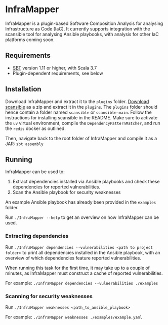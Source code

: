 # InfraMapper

InfraMapper is a plugin-based Software Composition Analysis for analysing Infrastructure as Code (IaC).
It currently supports integration with the scansible tool for analysing Ansible playbooks, with analysis for other IaC platforms coming soon.

## Requirements
- [SBT](https://www.scala-sbt.org/) version 1.11 or higher, with Scala 3.7
- Plugin-dependent requirements, see below

## Installation
Download InfraMapper and extract it to the `plugins` folder.
[Download scansible](https://github.com/softwarelanguageslab/scansible) as a zip and extract it in the `plugins`. The `plugins` folder should hence contain a folder named `scansible` or `scansible-main`.
Follow the instructions for installing scansible in the README. Make sure to activate the `uv` virtual environment, compile the `DependencyPatternMatcher`, and run the `redis` docker as outlined.

Then, navigate back to the root folder of InfraMapper and compile it as a JAR:
```sbt assembly```

## Running
InfraMapper can be used to:
1. Extract dependencies installed via Ansible playbooks and check these dependencies for reported vulnerabilities. 
2. Scan the Ansible playbook for security weaknesses

An example Ansible playbook has already been provided in the `examples` folder.

Run `./InfraMapper --help` to get an overview on how InfraMapper can be used.

### Extracting dependencies
Run `./InfraMapper dependencies --vulnerabilities <path to project folder>` to print all dependencies
installed in the Ansible playbook, with an overview of which dependencies feature reported vulnerabilities.

When running this task for the first time, it may take up to a couple of minutes, as InfraMapper must construct a cache of reported vulnerabilities.

For example:
`./InfraMapper dependencies --vulnerabilities ./examples`

### Scanning for security weaknesses
Run `./InfraMapper weaknesses <path_to_ansible_playbook>`

For example:
`./InfraMapper weaknesses ./examples/example.yaml`